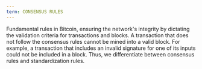 ```yaml
---
term: CONSENSUS RULES
---
```


Fundamental rules in Bitcoin, ensuring the network's integrity by dictating the validation criteria for transactions and blocks. A transaction that does not follow the consensus rules cannot be mined into a valid block. For example, a transaction that includes an invalid signature for one of its inputs could not be included in a block. Thus, we differentiate between consensus rules and standardization rules.